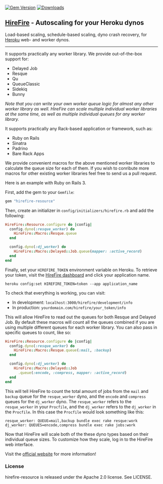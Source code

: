 [![Gem Version](https://badge.fury.io/rb/hirefire-resource.svg)](http://badge.fury.io/rb/hirefire-resource)
[![Downloads](https://img.shields.io/gem/dt/hirefire-resource.svg?style=flat)](https://rubygems.org/gems/hirefire-resource)

## [HireFire](http://hirefire.io/) - Autoscaling for your Heroku dynos

Load-based scaling, schedule-based scaling, dyno crash recovery, for [Heroku](http://heroku.com/) web- and worker dynos.

---

It supports practically any worker library. We provide out-of-the-box support for:

* Delayed Job
* Resque
* Qu
* QueueClassic
* Sidekiq
* Bunny

*Note that you can write your own worker queue logic for almost any other worker library as well.
HireFire can scale multiple individual worker libraries at the same time, as well as multiple individual queues for any worker library.*

It supports practically any Rack-based application or framework, such as:

* Ruby on Rails
* Sinatra
* Padrino
* Bare Rack Apps

We provide convenient macros for the above mentioned worker libraries to calculate the queue size for each of them.
If you wish to conribute more macros for other existing worker libraries feel free to send us a pull request.

Here is an example with Ruby on Rails 3. 

First, add the gem to your `Gemfile`:

```ruby
gem "hirefire-resource"
```

Then, create an initializer in `config/initializers/hirefire.rb` and add the following:

```ruby
HireFire::Resource.configure do |config|
  config.dyno(:resque_worker) do
    HireFire::Macro::Resque.queue
  end

  config.dyno(:dj_worker) do
    HireFire::Macro::Delayed::Job.queue(mapper: :active_record)
  end
end
```

Finally, set your `HIREFIRE_TOKEN` environment variable on Heroku. To retrieve your token, visit the [HireFire dashboard](https://manager.hirefire.io/applications) and click your application name.
```
heroku config:set HIREFIRE_TOKEN=token --app application_name
```
To check that everything is working, you can visit:
- In development: `localhost:3000/hirefire/development/info`
- In production: `yourdomain.com/hirefire/your_token/info`

This will allow HireFire to read out the queues for both Resque and Delayed Job. By default these macros will count all the queues combined if you are using multiple
different queues for each worker library. You can also pass in specific queues to count, like so:

```ruby
HireFire::Resource.configure do |config|
  config.dyno(:resque_worker) do
    HireFire::Macro::Resque.queue(:mail, :backup)
  end

  config.dyno(:dj_worker) do
    HireFire::Macro::Delayed::Job
      .queue(:encode, :compress, mapper: :active_record)
  end
end
```

This will tell HireFire to count the total amount of jobs from the `mail` and `backup` queue for the `resque_worker` dyno, and the `encode` and `compress` queues for the `dj_worker` dyno.
The `resque_worker` refers to the `resque_worker` in your `Procfile`, and the `dj_worker` refers to the `dj_worker` in the `Procfile`. In this case the `Procfile` would look something like this:

```
resque_worker: QUEUE=mail,backup bundle exec rake resque:work
dj_worker: QUEUES=encode,compress bundle exec rake jobs:work
```

Now that HireFire will scale both of the these dyno types based on their individual queue sizes. To customize how they scale, log in to the HireFire web interface.

Visit the [official website](http://www.hirefire.io/) for more information!

### License

hirefire-resource is released under the Apache 2.0 license. See LICENSE.
